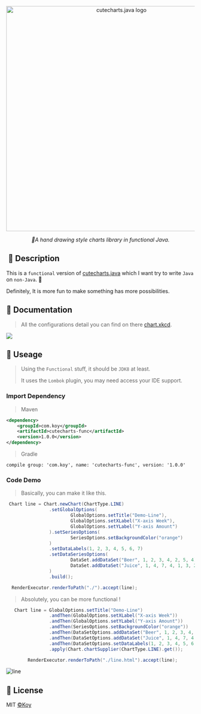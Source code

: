 <p align="center">
    <img src="https://user-images.githubusercontent.com/19553554/66697551-27384b00-ed09-11e9-9fe8-210918fdeb77.png" alt="cutecharts.java logo" width=600/>
</p>

<p align=center>
    <i>🎨A hand drawing style charts library in functional Java.</i>
</p>

##  📣 Description

This is a `functional` version of [cutecharts.java](https://github.com/cutecharts/cutecharts.java) which I want try to write `Java` on `non-Java`. :dog:

Definitely, It is more fun to make something has more possibilities.


##  🔖 Documentation

> All the configurations detail you can find on there [chart.xkcd](https://timqian.com/chart.xkcd/).  

<img src=https://user-images.githubusercontent.com/33706142/77919719-1e93fb00-72d0-11ea-8116-e2aa4a89d64a.png />  

## 📝 Useage

> Using the `Functional` stuff, it should be `JDK8` at least.
>
> It uses the `Lombok` plugin, you may need access your IDE support.

### Import Dependency
> Maven 
```xml
<dependency>
    <groupId>com.koy</groupId>
    <artifactId>cutecharts-func</artifactId>
    <version>1.0.0</version>
</dependency>
```

> Gradle

```shell
compile group: 'com.koy', name: 'cutecharts-func', version: '1.0.0'
```



### Code Demo

> Basically, you can make it like this. 

```java
 Chart line = Chart.newChart(ChartType.LINE)
                .setGlobalOptions(
                        GlobalOptions.setTitle("Demo-Line"),
                        GlobalOptions.setXLabel("X-axis Week"),
                        GlobalOptions.setYLabel("Y-axis Amount")
                ).setSeriesOptions(
                        SeriesOptions.setBackgroundColor("orange")
                )
                .setDataLabels(1, 2, 3, 4, 5, 6, 7)
                .setDataSeriesOptions(
                        DataSet.addDataSet("Beer", 1, 2, 3, 4, 2, 5, 4),
                        DataSet.addDataSet("Juice", 1, 4, 7, 4, 1, 3, 2)
                )
                .build();

  RenderExecutor.renderToPath("./").accept(line);
```



> Absolutely, you can be more functional !

```java
   Chart line = GlobalOptions.setTitle("Demo-Line")
                .andThen(GlobalOptions.setXLabel("X-axis Week"))
                .andThen(GlobalOptions.setYLabel("Y-axis Amount"))
                .andThen(SeriesOptions.setBackgroundColor("orange"))
                .andThen(DataSetOptions.addDataSet("Beer", 1, 2, 3, 4, 2, 5, 4))
                .andThen(DataSetOptions.addDataSet("Juice", 1, 4, 7, 4, 1, 3, 2))
                .andThen(DataSetOptions.setDataLabels(1, 2, 3, 4, 5, 6, 7))
                .apply(Chart.chartSupplier(ChartType.LINE).get());

        RenderExecutor.renderToPath("./line.html").accept(line);
```



![line](https://user-images.githubusercontent.com/33706142/77851369-69980a80-720b-11ea-885b-a39fc54d83d9.png)


## 📃 License

MIT [©Koy](https://github.com/Koooooo-7)

